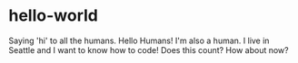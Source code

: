 # hello-world
Saying 'hi' to all the humans.
Hello Humans!
I'm also a human. I live in Seattle and I want to know how to code!
Does this count?
How about now?
